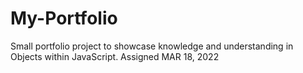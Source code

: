 # My-Portfolio
Small portfolio project to showcase knowledge and understanding in Objects within JavaScript. Assigned MAR 18, 2022
